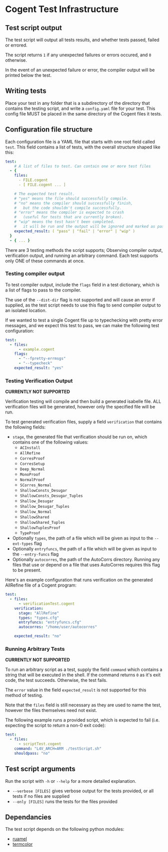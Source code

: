 # Cogent Test Infrastructure

## Test script output

The test script will output all tests results, and whether tests passed, failed or errored.

The script returns `1` if any unexpected failures or errors occured, and `0` otherwise.

In the event of an unexpected failure or error, the compiler output will be printed below the test.

## Writing tests

Place your test in any folder that is a subdirectory of the directory that contains the testing script, and write a `config.yaml` file for your test. This config file MUST be placed in the same directory of the Cogent files it tests.

## Configuration file structure

Each configuration file is a YAML file that starts with one root field called `test`. This field contains a list of tests, with the overall structure shaped like this:

```yaml
test:
    # A list of files to test. Can contain one or more test files
  - { 
    files: 
      - FILE.cogent
      - [ FILE.cogent ... ]

    # The expected test result. 
    # "yes" means the file should successfully compile.
    # "no" means the compiler should successfully finish, 
    #   but the code shouldn't compile successfully.
    # "error" means the compiler is expected to crash 
    #   (useful for tests that are currently broken).
    # "wip" means the test hasn't been completed.
    #   it will be run and the output will be ignored and marked as passing
    expected_result: ( "pass" | "fail" | "error" | "wip" )
  }
  - { ... }
```

There are 3 testing methods the script supports; Observing compiler output, verification output, and running an arbitrary command. Each test supports only ONE of these commands at once.

### Testing compiler output

To test compiler output, include the `flags` field in a test dictionary, which is a list of flags to pass to the compiler.

The use of the `--dist-dir` flag is not supported and will cause an error if supplied, as the test script needs to use this flag to send compiler output to an isolated location.

If we wanted to test a single Cogent file up to typechecking with pretty error messages, and we expect this test to pass, we can make the following test configuration:

```yaml
test:
  - files: 
      - example.cogent
    flags:
      - "--fpretty-errmsgs"
      - "--typecheck"
    expected_result: "yes"
```

### Testing Verification Output

**CURRENTLY NOT SUPPORTED**

Verification testing will compile and then build a generated isabelle file. ALL verification files will be generated, however only the specified file will be run.

To test generated verification files, supply a field `verification` that contains the following fields:
* `stage`, the generated file that verification should be run on, which contains one of the following values:
  * `ACInstall`
  * `AllRefine`
  * `CorresProof`
  * `CorresSetup`
  * `Deep_Normal`
  * `MonoProof`
  * `NormalProof`
  * `SCorres_Normal`
  * `ShallowConsts_Desugar`
  * `ShallowConsts_Desugar_Tuples`
  * `Shallow_Desugar`
  * `Shallow_Desugar_Tuples`
  * `Shallow_Normal`
  * `ShallowShared`
  * `ShallowShared_Tuples`
  * `ShallowTuplesProof`
  * `TypeProof`
* Optionally `types`, the path of a file which will be given as input to the `--ext-types` flag
* Optionally `entryfuncs`, the path of a file which will be given as input to the `--entry-funcs` flag
* Optionally `autocorres`, the path of the AutoCorrs directory. Running any files that use or depend on a file that uses AutoCorres requires this flag to be present.

Here's an example configuration that runs verification on the generated AllRefine file of a Cogent program:

```yaml
test:
  - files:
      - verificationTest.cogent
    verification: 
      stage: "AllRefine"
      types: "types.cfg"
      entryfuncs: "entryfuncs.cfg"
      autocorres: "/home/user/autocorres"

    expected_result: "no"
```

### Running Arbitrary Tests

**CURRENTLY NOT SUPPORTED**

To run an arbitrary script as a test, supply the field `command` which contains a string
that will be executed in the shell. If the command returns `0` as it's exit code, the test
succeeds. Otherwise, the test fails.

The `error` value in the field `expected_result` is not supported for this method of testing.

Note that the `files` field is still necessary as they are used to name the test, however the files themselves need not exist.

The following example runs a provided script, which is expected to fail (i.e. expecting the script to return a non-0 exit code):

```yaml
test:
  - files:
      - scriptTest.cogent
    command: "L4V_ARCH=ARM ./testScript.sh"
    shouldpass: "no"
```

## Test script arguments

Run the script with `-h` or `--help` for a more detailed explanation.

* `--verbose [FILES]` gives verbose output for the tests provided, or all tests if no files are supplied
* `--only [FILES]` runs the tests for the files provided

## Dependancies

The test script depends on the following python modules:
* [ruamel](https://yaml.readthedocs.io/en/latest/)
* [termcolor](https://pypi.org/project/termcolor/)